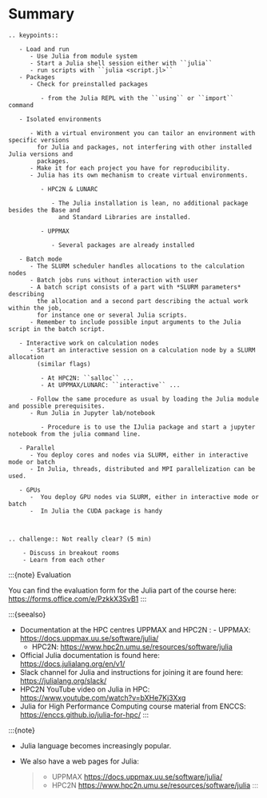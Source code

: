 # Summary

```{eval-rst}
.. keypoints::

   - Load and run
      - Use Julia from module system
      - Start a Julia shell session either with ``julia``
      - run scripts with ``julia <script.jl>``
   - Packages
      - Check for preinstalled packages

         - from the Julia REPL with the ``using`` or ``import`` command

   - Isolated environments

      - With a virtual environment you can tailor an environment with specific versions
        for Julia and packages, not interfering with other installed Julia versions and
        packages.
      - Make it for each project you have for reproducibility.
      - Julia has its own mechanism to create virtual environments.

         - HPC2N & LUNARC

            - The Julia installation is lean, no additional package besides the Base and
              and Standard Libraries are installed.

         - UPPMAX

            - Several packages are already installed

   - Batch mode
      - The SLURM scheduler handles allocations to the calculation nodes
      - Batch jobs runs without interaction with user
      - A batch script consists of a part with *SLURM parameters* describing
        the allocation and a second part describing the actual work within the job,
        for instance one or several Julia scripts.
      - Remember to include possible input arguments to the Julia script in the batch script.

   - Interactive work on calculation nodes
      - Start an interactive session on a calculation node by a SLURM allocation
        (similar flags)

         - At HPC2N: ``salloc`` ...
         - At UPPMAX/LUNARC: ``interactive`` ...

      - Follow the same procedure as usual by loading the Julia module and possible prerequisites.
      - Run Julia in Jupyter lab/notebook

         - Procedure is to use the IJulia package and start a jupyter notebook from the julia command line.

   - Parallel
      - You deploy cores and nodes via SLURM, either in interactive mode or batch
      - In Julia, threads, distributed and MPI parallelization can be used.

   - GPUs
      -  You deploy GPU nodes via SLURM, either in interactive mode or batch
      -  In Julia the CUDA package is handy



```

```{eval-rst}
.. challenge:: Not really clear? (5 min)

    - Discuss in breakout rooms
    - Learn from each other
```

:::{note}
Evaluation

You can find the evaluation form for the Julia part of the course here: <https://forms.office.com/e/PzkkX3SvB1>
:::

:::{seealso}

- Documentation at the HPC centres UPPMAX and HPC2N
  : - UPPMAX: <https://docs.uppmax.uu.se/software/julia/>
    - HPC2N: <https://www.hpc2n.umu.se/resources/software/julia>
- Official Julia documentation is found here: <https://docs.julialang.org/en/v1/>
- Slack channel for Julia and instructions for joining it are found here: <https://julialang.org/slack/>
- HPC2N YouTube video on Julia in HPC: <https://www.youtube.com/watch?v=bXHe7Kj3Xxg>
- Julia for High Performance Computing course material from ENCCS: <https://enccs.github.io/julia-for-hpc/>
:::

:::{note}

- Julia language becomes increasingly popular.

- We also have a web pages for Julia:

  > - UPPMAX <https://docs.uppmax.uu.se/software/julia/>
  > - HPC2N <https://www.hpc2n.umu.se/resources/software/julia>
:::
